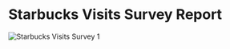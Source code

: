 # Starbucks Visits Survey Report

![Starbucks Visits Survey 1](https://github.com/user-attachments/assets/84cabf14-bce6-4646-b869-b2c91c93ee57)
